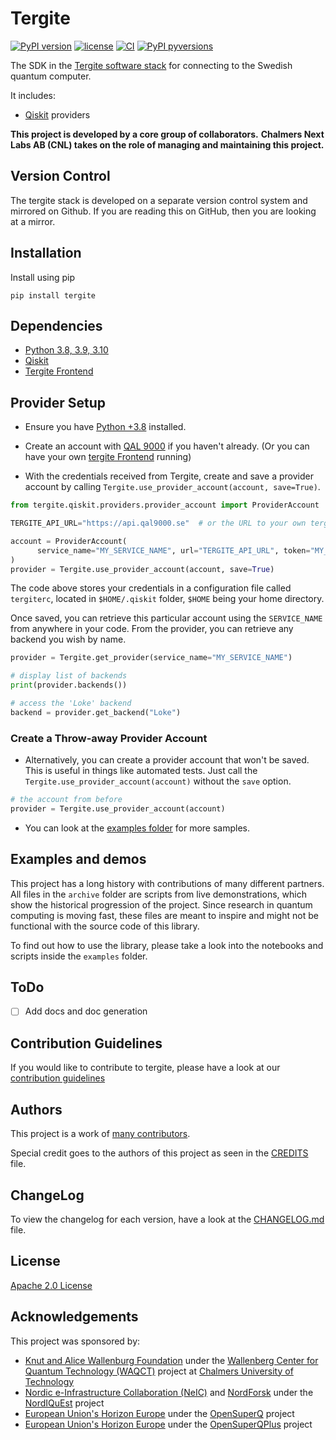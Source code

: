 # Tergite

[![PyPI version](https://badge.fury.io/py/tergite.svg)](https://pypi.python.org/pypi/tergite/) [![license](https://img.shields.io/pypi/l/tergite.svg)](https://pypi.python.org/pypi/tergite/) [![CI](https://github.com/tergite/tergite/actions/workflows/ci.yml/badge.svg)](https://github.com/tergite/tergite/actions) [![PyPI pyversions](https://img.shields.io/pypi/pyversions/tergite.svg)](https://pypi.python.org/pypi/tergite/)  

The SDK in the [Tergite software stack](https://tergite.github.io/) for connecting to the Swedish quantum computer.    

It includes:

- [Qiskit](https://github.com/Qiskit/qiskit) providers

**This project is developed by a core group of collaborators.**
**Chalmers Next Labs AB (CNL) takes on the role of managing and maintaining this project.**

## Version Control

The tergite stack is developed on a separate version control system and mirrored on Github.
If you are reading this on GitHub, then you are looking at a mirror.

## Installation

Install using pip

```shell
pip install tergite
```

## Dependencies

- [Python 3.8, 3.9, 3.10](https://www.python.org/)
- [Qiskit](https://github.com/Qiskit/qiskit)
- [Tergite Frontend](https://github.com/tergite/tergite-frontend)

## Provider Setup

- Ensure you have [Python +3.8](https://www.python.org/) installed.

- Create an account with [QAL 9000](https://www.qal9000.se/) if you haven't already. (Or you can have your own [tergite Frontend](https://github.com/tergite/tergite-frontend) running)

- With the credentials received from Tergite, create and save a provider account by calling `Tergite.use_provider_account(account, save=True)`.

```python
from tergite.qiskit.providers.provider_account import ProviderAccount

TERGITE_API_URL="https://api.qal9000.se"  # or the URL to your own tergite MSS

account = ProviderAccount(
      service_name="MY_SERVICE_NAME", url="TERGITE_API_URL", token="MY_API_TOKEN"
)
provider = Tergite.use_provider_account(account, save=True)
```

The code above stores your credentials in a configuration file called `tergiterc`, located in `$HOME/.qiskit` folder, `$HOME` being your home directory.

Once saved, you can retrieve this particular account using the `SERVICE_NAME` from anywhere in your code. From the provider, you can retrieve any backend you wish by name.

```python
provider = Tergite.get_provider(service_name="MY_SERVICE_NAME")

# display list of backends
print(provider.backends())

# access the 'Loke' backend
backend = provider.get_backend("Loke")
```

### Create a Throw-away Provider Account

- Alternatively, you can create a provider account that won't be saved. This is useful in things like automated tests. Just call the `Tergite.use_provider_account(account)` without the `save` option.

```python
# the account from before
provider = Tergite.use_provider_account(account)
```

- You can look at the [examples folder](./examples) for more samples.

## Examples and demos

This project has a long history with contributions of many different partners. 
All files in the `archive` folder are scripts from live demonstrations, which show the historical progression of the project.
Since research in quantum computing is moving fast, these files are meant to inspire and might not be functional with the source code of this library.

To find out how to use the library, please take a look into the notebooks and scripts inside the `examples` folder.

## ToDo

- [ ] Add docs and doc generation

## Contribution Guidelines

If you would like to contribute to tergite, please have a look at our [contribution guidelines](./CONTRIBUTING.md)

## Authors

This project is a work of [many contributors](https://github.com/tergite/tergite/graphs/contributors).

Special credit goes to the authors of this project as seen in the [CREDITS](./CREDITS.md) file.

## ChangeLog

To view the changelog for each version, have a look at the [CHANGELOG.md](./CHANGELOG.md) file.

## License

[Apache 2.0 License](./LICENSE.txt)

## Acknowledgements

This project was sponsored by:

- [Knut and Alice Wallenburg Foundation](https://kaw.wallenberg.org/en) under the [Wallenberg Center for Quantum Technology (WAQCT)](https://www.chalmers.se/en/centres/wacqt/) project at [Chalmers University of Technology](https://www.chalmers.se)
- [Nordic e-Infrastructure Collaboration (NeIC)](https://neic.no) and [NordForsk](https://www.nordforsk.org/sv) under the [NordIQuEst](https://neic.no/nordiquest/) project
- [European Union's Horizon Europe](https://research-and-innovation.ec.europa.eu/funding/funding-opportunities/funding-programmes-and-open-calls/horizon-europe_en) under the [OpenSuperQ](https://cordis.europa.eu/project/id/820363) project
- [European Union's Horizon Europe](https://research-and-innovation.ec.europa.eu/funding/funding-opportunities/funding-programmes-and-open-calls/horizon-europe_en) under the [OpenSuperQPlus](https://opensuperqplus.eu/) project
